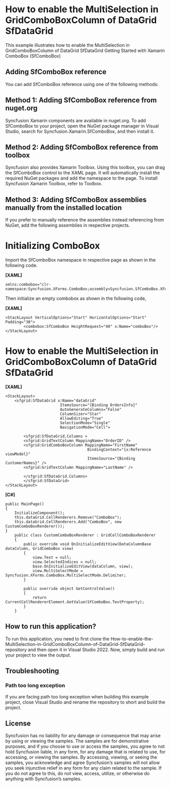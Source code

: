 # How to enable the MultiSelection in GridComboBoxColumn of DataGrid SfDataGrid 
This example illustrates how to enable the MultiSelection in GridComboBoxColumn of DataGrid SfDataGrid
 Getting Started with Xamarin ComboBox (SfComboBox)

##  Adding SfComboBox reference
You can add SfComboBox reference using one of the following methods:

## Method 1: Adding SfComboBox reference from nuget.org

Syncfusion Xamarin components are available in nuget.org. To add SfComboBox to your project, open the NuGet package manager in Visual Studio, search for Syncfusion.Xamarin.SfComboBox, and then install it.

##  Method 2: Adding SfComboBox reference from toolbox

Syncfusion also provides Xamarin Toolbox. Using this toolbox, you can drag the SfComboBox control to the XAML page. It will automatically install the required NuGet packages and add the namespace to the page. To install Syncfusion Xamarin Toolbox, refer to Toolbox.

##  Method 3: Adding SfComboBox assemblies manually from the installed location

If you prefer to manually reference the assemblies instead referencing from NuGet, add the following assemblies in respective projects.

#   Initializing ComboBox
Import the SfComboBox namespace in respective page as shown in the following code.

**[XAML]**

```
xmlns:combobox="clr-namespace:Syncfusion.XForms.ComboBox;assembly=Syncfusion.SfComboBox.XForms"
```
Then initialize an empty combobox as shown in the following code,

**[XAML]**

```
<StackLayout VerticalOptions="Start" HorizontalOptions="Start" Padding="30">
		<combobox:SfComboBox HeightRequest="40" x:Name="comboBox"/>
</StackLayout> 
```
# How to enable the MultiSelection in GridComboBoxColumn of DataGrid SfDataGrid 

**[XAML]**

```
<StackLayout>
    <sfgrid:SfDataGrid x:Name="dataGrid" 
                        ItemsSource="{Binding OrdersInfo}" 
                        AutoGenerateColumns="False"
                        ColumnSizer="Star"
                        AllowEditing="True"
                        SelectionMode="Single"
                        NavigationMode="Cell">

        <sfgrid:SfDataGrid.Columns >
        <sfgrid:GridTextColumn MappingName="OrderID" />
        <sfgrid:GridComboBoxColumn MappingName="FirstName"
                                    BindingContext="{x:Reference viewModel}" 
                                    ItemsSource="{Binding CustomerNames}" />
        <sfgrid:GridTextColumn MappingName="LastName" />
              
        </sfgrid:SfDataGrid.Columns>
        </sfgrid:SfDataGrid>
</StackLayout>
```
**[C#]**

```
public MainPage()
{
    InitializeComponent();
    this.dataGrid.CellRenderers.Remove("ComboBox");
    this.dataGrid.CellRenderers.Add("ComboBox", new CustomComboBoxRenderer());
}
    public class CustomComboBoxRenderer : GridCellComboBoxRenderer
    {
        public override void OnInitializeEditView(DataColumnBase dataColumn, GridComboBox view)
        {
            view.Text = null;
            view.SelectedIndices = null;
            base.OnInitializeEditView(dataColumn, view);
            view.MultiSelectMode = Syncfusion.XForms.ComboBox.MultiSelectMode.Delimiter;
        }

        public override object GetControlValue()
        {
            return CurrentCellRendererElement.GetValue(SfComboBox.TextProperty);
        }
    }
```
## How to run this application?

To run this application, you need to first clone the How-to-enable-the-MultiSelection-in-GridComboBoxColumn-of-DataGrid-SfDataGrid- repository and then open it in Visual Studio 2022. Now, simply build and run your project to view the output.

## <a name="troubleshooting"></a>Troubleshooting ##
### Path too long exception
If you are facing path too long exception when building this example project, close Visual Studio and rename the repository to short and build the project.

## License

Syncfusion has no liability for any damage or consequence that may arise by using or viewing the samples. The samples are for demonstrative purposes, and if you choose to use or access the samples, you agree to not hold Syncfusion liable, in any form, for any damage that is related to use, for accessing, or viewing the samples. By accessing, viewing, or seeing the samples, you acknowledge and agree Syncfusion’s samples will not allow you seek injunctive relief in any form for any claim related to the sample. If you do not agree to this, do not view, access, utilize, or otherwise do anything with Syncfusion’s samples.
